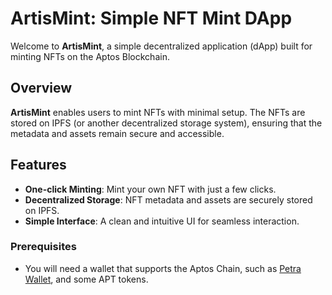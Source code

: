 # ArtisMint: Simple NFT Mint DApp

Welcome to **ArtisMint**, a simple decentralized application (dApp) built for minting NFTs on the Aptos Blockchain. 

## Overview

**ArtisMint** enables users to mint NFTs with minimal setup. The NFTs are stored on IPFS (or another decentralized storage system), ensuring that the metadata and assets remain secure and accessible.

## Features

- **One-click Minting**: Mint your own NFT with just a few clicks.
- **Decentralized Storage**: NFT metadata and assets are securely stored on IPFS.
- **Simple Interface**: A clean and intuitive UI for seamless interaction.


### Prerequisites

- You will need a wallet that supports the Aptos Chain, such as [Petra Wallet](https://petra.app/), and some APT tokens.

